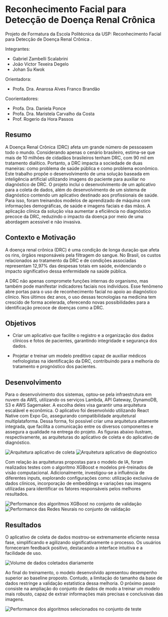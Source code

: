 # Reconhecimento Facial para Detecção de Doença Renal Crônica
Projeto de Formatura da Escola Politécnica da USP: Reconhecimento Facial para Detecção de Doença Renal Crônica .

Integrantes:
- Gabriel Zambelli Scalabrini
- João Victor Texeira Degelo
- Johan Su Kwok

Orientadora:
- Profa. Dra. Anarosa Alves Franco Brandão

Coorientadores:
- Profa. Dra. Daniela Ponce
- Profa. Dra. Maristela Carvalho da Costa
- Prof. Rogerio da Hora Passos

## Resumo

A Doença Renal Crônica (DRC) afeta um grande número de pessoasem todo o mundo. Considerando apenas o cenário brasileiro, estima-se que mais de 10 milhões de cidadãos brasileiros tenham DRC, com 90 mil em tratamento dialítico. Portanto, a DRC impacta a sociedade de duas maneiras: como problema de saúde pública e como problema econômico. Este trabalho propõe o desenvolvimento de uma solução baseada em inteligência artificial
utilizando imagens do paciente para auxiliar no diagnóstico de DRC. O projeto inclui o desenvolvimento de um aplicativo para a coleta de dados, além do desenvolvimento de um
sistema de diagnóstico contendo um aplicativo destinado aos profissionais de saúde. Para isso, foram treinandos modelos de aprendizado de máquina com informações demográficas, de saúde e imagens faciais e das mãos. A aplicação clínica da solução visa aumentar a eficiência no diagnóstico precoce da DRC, reduzindo o impacto da doença por meio de uma abordagem acessível e não invasiva.

## Contexto e Motivação

A doença renal crônica (DRC) é uma condição de longa duração que afeta os rins, órgãos responsáveis pela filtragem do sangue. No Brasil, os custos relacionados ao tratamento da DRC e de condições associadas representam 12,97% das despesas totais em saúde, evidenciando o impacto significativo dessa enfermidade na saúde pública.

A DRC não apenas compromete funções internas do organismo, mas também pode manifestar indicadores faciais nos indivíduos. Esse fenômeno abre portas para o uso de reconhecimento facial no apoio ao diagnóstico clínico. Nos últimos dez anos, o uso dessas tecnologias na medicina tem crescido de forma acelerada, oferecendo novas possibilidades para a identificação precoce de doenças como a DRC.


## Objetivos 

- Criar um aplicativo que facilite o registro e a organização dos dados clínicos e fotos de pacientes, garantindo integridade e segurança dos dados.

- Projetar e treinar um modelo preditivo capaz de auxiliar médicos nefrologistas na identificação da DRC, contribuindo para a melhoria do tratamento e prognóstico dos pacientes.


## Desenvolvimento

Para o desenvolvimento dos sistemas, optou-se pela infraestrutura em nuvem da AWS, utilizando os serviços Lambda, API Gateway, DynamoDB, S3 e AWS Sagemaker. A escolha deles visa garantir uma arquitetura escalável e econômica. O aplicativo foi desenvolvido utilizando React Native com Expo Go, assegurando compatibilidade arquitetural multiplataforma. Dessa forma, foi possível criar uma arquitetura altamente integrada, que facilita a comunicação entre os diversos componentes e assegura a qualidade na entrega do projeto. As figuras abaixo ilustram, respectivamente, as arquiteturas do aplicativo de coleta e do aplicativo de diagnóstico.

![Arquitetura aplicativo de coleta](images/arq-coleta.png)
![Arquitetura aplicativo de diagnóstico](images/arq-diagnostico.png)

Com relação às arquiteturas propostas para o modelo de IA, foram realizados testes com o algoritmo XGBoost e modelos pré-treinados de visão computacional. Adicionalmente, investigou-se a influência de diferentes inputs, explorando configurações como: utilização exclusiva de dados clínicos, incorporação de embeddings e variações nas imagens utilizadas para identificar os fatores responsáveis pelos melhores resultados.

![Performance dos algoritmos XGBoost no conjunto de validação](images/xgb-validation.png)
![Performance das Redes Neurais no conjunto de validação](images/nn-validation.png)



## Resultados

O aplicativo de coleta de dados mostrou-se extremamente eficiente nessa fase, simplificando e agilizando significativamente o processo. Os usuários forneceram feedback positivo, destacando a interface intuitiva e a facilidade de uso.

![Volume de dados coletados diariamente](images/coleta-diaria.png)

Ao final do treinamento, o modelo desenvolvido apresentou desempenho superior ao baseline proposto. Contudo, a limitação do tamanho da base de dados restringe a validação estatística dessa melhoria. O próximo passo consiste na ampliação do conjunto de dados de modo a treinar um modelo mais robusto, capaz de extrair informações mais precisas e conclusivas das imagens.


![Performance dos algoritmos selecionados no conjunto de teste](images/selected-test.png)